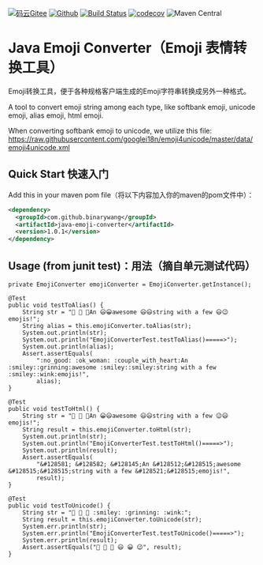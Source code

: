 [![码云Gitee](https://gitee.com/binary/java-emoji-converter/badge/star.svg?theme=blue)](https://gitee.com/binary/java-emoji-converter)
[![Github](https://githubbadges.com/star.svg?user=binarywang&repo=java-emoji-converter&style=flat&background=1081C1)](https://github.com/binarywang/java-emoji-converter)
[![Build Status](https://travis-ci.org/binarywang/java-emoji-converter.svg?branch=master)](https://travis-ci.org/binarywang/java-emoji-converter)
[![codecov](https://codecov.io/gh/binarywang/java-emoji-converter/branch/master/graph/badge.svg)](https://codecov.io/gh/binarywang/java-emoji-converter)
![Maven Central](https://img.shields.io/maven-central/v/com.github.binarywang/java-emoji-converter.svg)

# Java Emoji Converter（Emoji 表情转换工具）

Emoji转换工具，便于各种规格客户端生成的Emoji字符串转换成另外一种格式。

A tool to convert emoji string among each type,  like softbank emoji, unicode emoji, alias emoji, html emoji.

When converting softbank emoji to unicode, we utilize this file:
https://raw.githubusercontent.com/googlei18n/emoji4unicode/master/data/emoji4unicode.xml

## Quick Start 快速入门

Add this in your maven pom file（将以下内容加入你的maven的pom文件中）：
```xml
<dependency>
  <groupId>com.github.binarywang</groupId>
  <artifactId>java-emoji-converter</artifactId>
  <version>1.0.1</version>
</dependency>
```

## Usage (from junit test)：用法（摘自单元测试代码）

    private EmojiConverter emojiConverter = EmojiConverter.getInstance();

    @Test
    public void testToAlias() {
        String str = "  An 😃😀awesome 😃😃string with a few 😃😉emojis!";
        String alias = this.emojiConverter.toAlias(str);
        System.out.println(str);
        System.out.println("EmojiConverterTest.testToAlias()=====>");
        System.out.println(alias);
        Assert.assertEquals(
            ":no_good: :ok_woman: :couple_with_heart:An :smiley::grinning:awesome :smiley::smiley:string with a few :smiley::wink:emojis!",
            alias);
    }

    @Test
    public void testToHtml() {
        String str = "  An 😀😃awesome 😃😃string with a few 😉😃emojis!";
        String result = this.emojiConverter.toHtml(str);
        System.out.println(str);
        System.out.println("EmojiConverterTest.testToHtml()=====>");
        System.out.println(result);
        Assert.assertEquals(
            "&#128581; &#128582; &#128145;An &#128512;&#128515;awesome &#128515;&#128515;string with a few &#128521;&#128515;emojis!",
            result);
    }

    @Test
    public void testToUnicode() {
        String str = "   :smiley: :grinning: :wink:";
        String result = this.emojiConverter.toUnicode(str);
        System.err.println(str);
        System.err.println("EmojiConverterTest.testToUnicode()=====>");
        System.err.println(result);
        Assert.assertEquals("🙅 🙆 💑 😃 😀 😉", result);
    }
